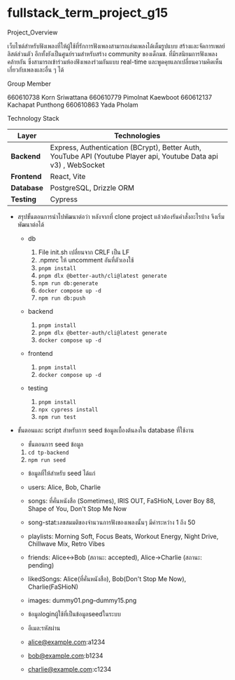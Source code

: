 # fullstack_term_project_g15

Project_Overview

เว็บไซต์สำหรับฟังเพลงที่ให้ผู้ใช้ที่รักการฟังเพลงสามารถเล่นเพลงได้เต็มรูปแบบ สร้างและจัดการเพลย์ลิสต์ส่วนตัว อีกทั้งยังเป็นศูนย์รวมสำหรับสร้าง community ของเด็กมช. ที่มีรสนิยมการฟังเพลงคล้ายกัน ซึ่งสามารถเข้าร่วมห้องฟังเพลงร่วมกันแบบ real-time และพูดคุยแลกเปลี่ยนความคิดเห็นเกี่ยวกับเพลงและอื่น ๆ ได้

Group Member

660610738	Korn Sriwattana	660610779	Pimolnat Kaewboot	660612137	Kachapat Punthong	660610863	Yada Pholam

Technology Stack 

| **Layer** | **Technologies** |
|------------|------------------|
| **Backend** | Express, Authentication (BCrypt), Better Auth, YouTube API (Youtube Player api, Youtube Data api v3) , WebSocket |
| **Frontend** | React, Vite |
| **Database** | PostgreSQL, Drizzle ORM |
| **Testing** | Cypress |

- สรุปขั้นตอนการนำไปพัฒนาต่อว่า หลังจากที่ clone project แล้วต้องรันคำสั่งอะไรบ้าง จึงเริ่มพัฒนาต่อได้
    - db
        1. File init.sh เปลี่ยนจาก CRLF เป็น LF
        2. .npmrc ให้ uncomment อันที่ตัวเองใช้
        3. `pnpm install`
        4. `pnpm dlx @better-auth/cli@latest generate`
        5. `npm run db:generate`
        6. `docker compose up -d`
        7. `npm run db:push`

    - backend
        1. `pnpm install`
        2. `pnpm dlx @better-auth/cli@latest generate`
        3. `docker compose up -d`

    - frontend
        1. `pnpm install`
        2. `docker compose up -d`

    - testing
        1. `pnpm install`
        2. `npx cypress install`
        3. `npm run test`

- ขั้นตอนและ script สำหรับการ seed ข้อมูลเบื้องต้นลงใน database ที่ใช้งาน
  - ขั้นตอนการ seed ข้อมูล
  1. `cd tp-backend`
  2. `npm run seed`

  - ข้อมูลที่ให้สำหรับ seed ได้แก่
  - users: Alice, Bob, Charlie
  - songs: ที่คั่นหนังสือ (Sometimes), IRIS OUT, FaSHioN, Lover Boy 88, Shape of You, Don't Stop Me Now
  - song-stat:เลขสมมติของจำนวนการฟังของเพลงนั้นๆ มีค่าระหว่าง 1 ถึง 50
  - playlists: Morning Soft, Focus Beats, Workout Energy, Night Drive, Chillwave Mix, Retro Vibes
  - friends: Alice↔Bob (สถานะ: accepted), Alice→Charlie (สถานะ: pending)
  - likedSongs: Alice(ที่คั่นหนังสือ), Bob(Don't Stop Me Now), Charlie(FaSHioN)
  - images: dummy01.png–dummy15.png
 
  - ข้อมูลloginผู้ใช้ที่เป็นข้อมูลseedในระบบ
  - อีเมล:รหัสผ่าน
  - alice@example.com:a1234
  - bob@example.com:b1234
  - charlie@example.com:c1234

